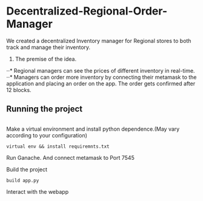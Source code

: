 # Decentralized-Regional-Order-Manager

We created a decentralized Inventory manager for Regional stores to both track and manage their inventory.

1. The premise of the idea.

⋅⋅*  Regional managers can see the prices of different inventory in real-time. 
⋅⋅*  Managers can order more inventory by connecting their metamask to the application and placing an order on the app. The order gets confirmed after 12 blocks.

## Running the project ##
``` git clone https://github.com/nik92eth/Decentralized-Regional-Order-Manager.git 
```

Make a virtual environment and install python dependence.(May vary according to your configuration)

``` 
virtual env && install requiremnts.txt
```
Run Ganache. And connect metamask to Port 7545

Build the project
```
build app.py
```
Interact with the webapp
